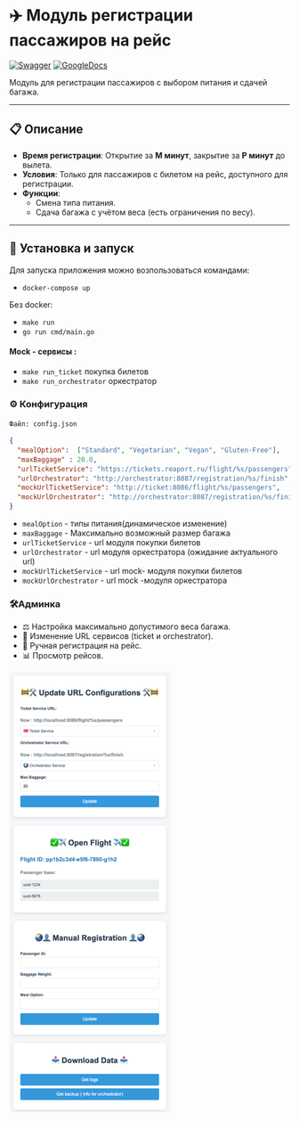 # ✈️ Модуль регистрации пассажиров на рейс
[![Swagger](https://img.shields.io/badge/Swagger-Docs-brightgreen?logo=swagger)](https://github.com/reaport/docs/tree/feat/Register)
[![GoogleDocs](https://img.shields.io/badge/GoogleDocs-Docs-blue?logo=googleDocs)](https://docs.google.com/document/d/1-A99pLnf-T3KJgUowspAIestsUUSzbDQ0Sfr5KvSmdI/edit?tab=t.bpkqrrz6nfsl)

Модуль для регистрации пассажиров с выбором питания и сдачей багажа.

---

## 📋 Описание

- **Время регистрации**: Открытие за **M минут**, закрытие за **P минут** до вылета.
- **Условия**: Только для пассажиров с билетом на рейс, доступного для регистрации.
- **Функции**:
    - Смена типа питания.
    - Сдача багажа с учётом веса (есть ограничения по весу).
---

## 🚀 Установка и запуск

Для запуска приложения можно возпользоваться командами:
* ``docker-compose up``
  
Без docker:
* ``make run``
* ``go run cmd/main.go``

#### Mock - сервисы :
*  ``make run_ticket`` покупка билетов
*  ``make run_orchestrator`` оркестратор


### ⚙️ Конфигурация 
`Файл: config.json`

```json
{
  "mealOption":  ["Standard", "Vegetarian", "Vegan", "Gluten-Free"],
  "maxBaggage" : 20.0,
  "urlTicketService": "https://tickets.reaport.ru/flight/%s/passengers",
  "urlOrchestrator": "http://orchestrator:8087/registration/%s/finish",
  "mockUrlTicketService": "http://ticket:8086/flight/%s/passengers",
  "mockUrlOrchestrator": "http://orchestrator:8087/registration/%s/finish"
}
```

* `mealOption` - типы питания(динамическое изменение)
* `maxBaggage` - Максимально возможный размер багажа
* `urlTicketService` - url модуля покупки билетов
* `urlOrchestrator` - url модуля оркестратора (ожидание актуального url)
*  `mockUrlTicketService` - url mock- модуля покупки билетов
* `mockUrlOrchestrator` - url mock -модуля оркестратора


### 🛠Админка
* ⚖️ Настройка максимально допустимого веса багажа.
* 🔗 Изменение URL сервисов (ticket и orchestrator).
* 👤 Ручная регистрация на рейс.
* 📊 Просмотр рейсов.

![img.png](img.png)


